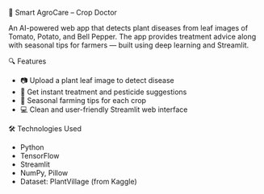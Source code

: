 🌿 Smart AgroCare – Crop Doctor

An AI-powered web app that detects plant diseases from leaf images of Tomato, Potato, and Bell Pepper. The app provides treatment advice along with seasonal tips for farmers — built using deep learning and Streamlit.


 🔍 Features

- 📷 Upload a plant leaf image to detect disease
- 🧪 Get instant treatment and pesticide suggestions
- 📅 Seasonal farming tips for each crop
- 💻 Clean and user-friendly Streamlit web interface



 🛠️ Technologies Used

- Python
- TensorFlow 
- Streamlit
- NumPy, Pillow
- Dataset: PlantVillage (from Kaggle)


